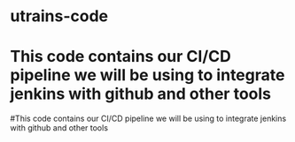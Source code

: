 # utrains-code
# This code contains our CI/CD pipeline we will be using to integrate jenkins with github and other tools
#This code contains our CI/CD pipeline we will be using to integrate jenkins with github and other tools
